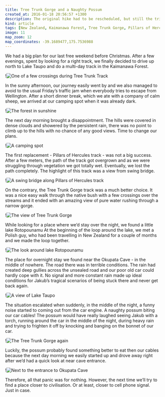 ```yaml
---
title: Tree Trunk Gorge and a Naughty Possum
created_at: 2016-01-18 20:56:57 +1300
description: The original hike had to be rescheduled, but still the trip to Lake Taupo was worth doing as we explored a few nice new locations and experienced an adventurous night with a little visitor.
kind: article
tags: [New Zealand, Kaimanawa Forest, Tree Trunk Gorge, Pillars of Hercules, Turangi, Lake Taupo, Lake Rotopounamu, Bush Walk, Rapids, Tongariro National Park, Okupata Cave, Multiple-day track]
image: 11
map_zoom: 12
map_coordinates: -39.1689477,175.7536988
---
```


We had a big plan for our last free weekend before Christmas. After a few evenings, spent by looking for a right track, we finally decided to drive up north to Lake Taupo and do a multi-day track in the Kaimanawa Forest.

!![One of a few crossings during Tree Trunk Track](1)

In the sunny afternoon, our journey easily went by and we also managed to avoid to the usual Friday’s traffic jam when everybody tries to escape from Wellington. After a short dinner break, which we ate with a company of calm sheep, we arrived at our camping spot when it was already dark.

!![The forest in sunshine](4)

The next day morning brought a disappointment. The hills were covered in dense clouds and showered by the persistent rain, there was no point to climb up to the hills with no chance of any good views. Time to change our plans.

!![A camping spot](5)

The first replacement - Pillars of Hercules track - was not a big success. After a few meters, the path of the track got overgrown and as we were struggling through vegetation we got totally wet. Eventually, we lost the path completely. The highlight of this track was a view from swing bridge.

!![A swing bridge along Pillars of Hercules track](2)

On the contrary, the Tree Trunk Gorge track was a much better choice. It was a nice easy walk through the native bush with a few crossings over the streams and it ended with an amazing view of pure water rushing through a narrow gorge.

!![The view of Tree Trunk Gorge](7)

While looking for a place where we’d stay over the night, we found a little lake Rotopounamu At the beginning of the loop around the lake, we met a Polish guy, who had been travelling in New Zealand for a couple of months and we made the loop together.

!![The look around lake Rotopounamu](9)

The place for overnight stay we found near the Okupata Cave - in the middle of nowhere. The road there was in terrible conditions. The rain had created deep gullies across the unsealed road and our poor old car could hardly cope with it. No signal and more constant rain made up ideal conditions for Jakub’s tragical scenarios of being stuck there and never get back again. 

!![A view of Lake Taupo](8)

The situation escalated when suddenly, in the middle of the night, a funny noise started to coming out from the car engine. A naughty possum biting our car cables! The possum would have really laughed seeing Jakub with a torch, running around the car in the middle of the night, during heavy rain and trying to frighten it off by knocking and banging on the bonnet of our car.

!![The Tree Trunk Gorge again](6)

Luckily, the possum probably found something better to eat then our cables because the next day morning we easily started up and drove away right after we’d had a quick look at near cave entrance.

!![Next to the entrance to Okupata Cave](10)

Therefore, all that panic was for nothing. However, the next time we’ll try to find a place closer to civilisation. Or at least, closer to cell phone signal. Just in case.
